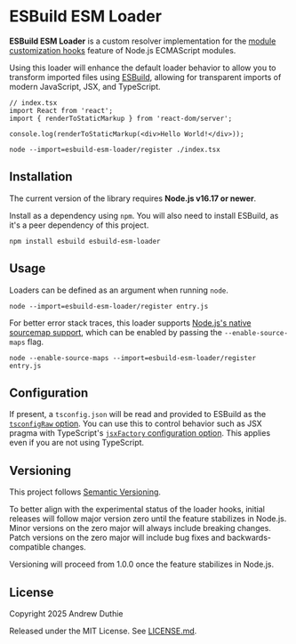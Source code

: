 # ESBuild ESM Loader

**ESBuild ESM Loader** is a custom resolver implementation for the [module customization hooks](https://nodejs.org/docs/latest/api/module.html#customization-hooks) feature of Node.js ECMAScript modules.

Using this loader will enhance the default loader behavior to allow you to transform imported files using [ESBuild](https://esbuild.github.io/), allowing for transparent imports of modern JavaScript, JSX, and TypeScript.

```tsx
// index.tsx
import React from 'react';
import { renderToStaticMarkup } from 'react-dom/server';

console.log(renderToStaticMarkup(<div>Hello World!</div>));
```

```
node --import=esbuild-esm-loader/register ./index.tsx
```

## Installation

The current version of the library requires **Node.js v16.17 or newer**.

Install as a dependency using `npm`. You will also need to install ESBuild, as it's a peer dependency of this project.

```
npm install esbuild esbuild-esm-loader
```

## Usage

Loaders can be defined as an argument when running `node`.

```
node --import=esbuild-esm-loader/register entry.js
```

For better error stack traces, this loader supports [Node.js's native sourcemap support](https://nodejs.org/api/module.html#source-map-v3-support), which can be enabled by passing the `--enable-source-maps` flag.

```
node --enable-source-maps --import=esbuild-esm-loader/register entry.js
```

## Configuration

If present, a `tsconfig.json` will be read and provided to ESBuild as the [`tsconfigRaw` option](https://esbuild.github.io/api/#tsconfig-raw). You can use this to control behavior such as JSX pragma with TypeScript's [`jsxFactory` configuration option](https://www.typescriptlang.org/tsconfig#jsxFactory). This applies even if you are not using TypeScript.

## Versioning

This project follows [Semantic Versioning](https://semver.org/).

To better align with the experimental status of the loader hooks, initial releases will follow major version zero until the feature stabilizes in Node.js. Minor versions on the zero major will always include breaking changes. Patch versions on the zero major will include bug fixes and backwards-compatible changes.

Versioning will proceed from 1.0.0 once the feature stabilizes in Node.js.

## License

Copyright 2025 Andrew Duthie

Released under the MIT License. See [LICENSE.md](./LICENSE.md).
